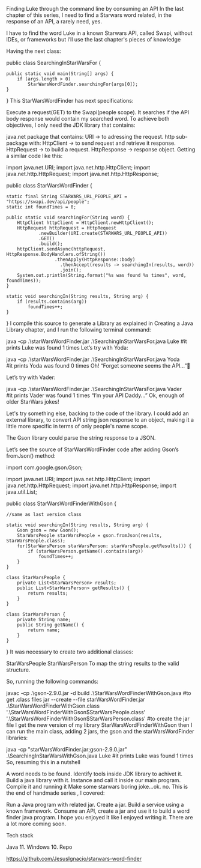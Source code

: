 Finding Luke through the command line by consuming an API
In the last chapter of this series, I need to find a Starwars word related, in the response of an API, a rarely need, yes.

I have to find the word Luke in a known Starwars API, called Swapi, without IDEs, or frameworks but I’ll use the last chapter's pieces of knowledge

Having the next class:

public class SearchingInStarWarsFor {
    
    public static void main(String[] args) {
        if (args.length > 0)
            StarWarsWordFinder.searchingFor(args[0]);
    }
}
This StarWarsWordFinder has next specifications:

Execute a request(GET) to the Swapi(people scope).
It searches if the API body response would contain my searched word.
To achieve both objectives, I only need the JDK library that contains:

java.net package that contains:
URI → to adressing the request.
http sub-package with:
HttpClient → to send request and retrieve it response.
HttpRequest → to build a request.
HttpResponse → response object.
Getting a similar code like this:

import java.net.URI;
import java.net.http.HttpClient;
import java.net.http.HttpRequest;
import java.net.http.HttpResponse;
             
public class StarWarsWordFinder {

    static final String STARWARS_URL_PEOPLE_API = "https://swapi.dev/api/people";
    static int foundTimes = 0;
    
    public static void searchingFor(String word) {
        HttpClient httpClient = HttpClient.newHttpClient();
        HttpRequest httpRequest = HttpRequest
                .newBuilder(URI.create(STARWARS_URL_PEOPLE_API))
                .GET()
                .build();
        httpClient.sendAsync(httpRequest, HttpResponse.BodyHandlers.ofString())
                      .thenApply(HttpResponse::body)
                        .thenAccept(results -> searchingIn(results, word))
                        .join();
        System.out.println(String.format("%s was found %s times", word,  foundTimes));
    }

    static void searchingIn(String results, String arg) {
        if (results.contains(arg))
            foundTimes++;
    }
}
I compile this source to generate a Library as explained in Creating a Java Library chapter, and I run the following terminal command:

java -cp .\starWarsWordFinder.jar .\SearchingInStarWarsFor.java Luke
#it prints
Luke was found 1 times
Let’s try with Yoda:

java -cp .\starWarsWordFinder.jar .\SearchingInStarWarsFor.java Yoda         
#it prints
Yoda was found 0 times
Oh! “Forget someone seems the API...”🤣

Let’s try with Vader:

java -cp .\starWarsWordFinder.jar .\SearchingInStarWarsFor.java Vader         
#it prints
Vader was found 1 times
“I’m your API Daddy...” Ok, enough of older StarWars jokes!

Let's try something else, backing to the code of the library. I could add an external library, to convert API string json response to an object, making it a little more specific in terms of only people's name scope.

The Gson library could parse the string response to a JSON.

Let’s see the source of StarWarsWordFinder code after adding Gson’s fromJson() method:

import com.google.gson.Gson;

import java.net.URI;
import java.net.http.HttpClient;
import java.net.http.HttpRequest;
import java.net.http.HttpResponse;
import java.util.List;

public class StarWarsWordFinderWithGson {

    //same as last version class

    static void searchingIn(String results, String arg) {
        Gson gson = new Gson();
        StarWarsPeople starWarsPeople = gson.fromJson(results, StarWarsPeople.class);
        for(StarWarsPerson starWarsPerson: starWarsPeople.getResults()) {
            if (starWarsPerson.getName().contains(arg))
                foundTimes++;
        }
    }

    class StarWarsPeople {
        private List<StarWarsPerson> results;
        public List<StarWarsPerson> getResults() {
            return results;
        }
    }

    class StarWarsPerson {
        private String name;
        public String getName() {
            return name;
        }
    }
}
It was necessary to create two additional classes:

StarWarsPeople
StarWarsPerson
To map the string results to the valid structure.

So, running the following commands:

javac -cp .\gson-2.9.0.jar  -d build .\StarWarsWordFinderWithGson.java #to get .class files
jar --create --file starWarsWordFinder.jar .\StarWarsWordFinderWithGson.class '.\StarWarsWordFinderWithGson$StarWarsPeople.class' 
'.\StarWarsWordFinderWithGson$StarWarsPerson.class' #to create the jar file
I get the new version of my library StarWarsWordFinderWithGson then I can run the main class, adding 2 jars, the gson and the starWarsWordFinder libraries:

java -cp "starWarsWordFinder.jar;gson-2.9.0.jar" .\SearchingInStarWarsWithGson.java Luke
#it prints
Luke was found 1 times
So, resuming this in a nutshell

A word needs to be found.
Identify tools inside JDK library to achivet it.
Build a java library with it.
Instance and call it inside our main program.
Compile it and running it
Make some starwars boring joke...ok. no.
This is the end of handmade series , I covered:

Run a Java program with related jar.
Create a jar.
Build a service using a known framework.
Consume an API, create a jar and use it to build a word finder java program.
I hope you enjoyed it like I enjoyed writing it. There are a lot more coming soon.

Tech stack

Java 11.
Windows 10.
Repo

https://github.com/JesusIgnacio/starwars-word-finder
